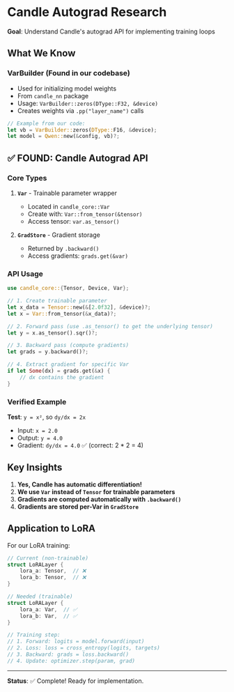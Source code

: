 # Candle Autograd Research

**Goal**: Understand Candle's autograd API for implementing training loops

## What We Know

### VarBuilder (Found in our codebase)
- Used for initializing model weights
- From `candle_nn` package
- Usage: `VarBuilder::zeros(DType::F32, &device)`
- Creates weights via `.pp("layer_name")` calls

```rust
// Example from our code:
let vb = VarBuilder::zeros(DType::F16, &device);
let model = Qwen::new(&config, vb)?;
```

## ✅ FOUND: Candle Autograd API

### Core Types

1. **`Var`** - Trainable parameter wrapper
   - Located in `candle_core::Var`
   - Create with: `Var::from_tensor(&tensor)`
   - Access tensor: `var.as_tensor()`

2. **`GradStore`** - Gradient storage
   - Returned by `.backward()`
   - Access gradients: `grads.get(&var)`

### API Usage

```rust
use candle_core::{Tensor, Device, Var};

// 1. Create trainable parameter
let x_data = Tensor::new(&[2.0f32], &device)?;
let x = Var::from_tensor(&x_data)?;

// 2. Forward pass (use .as_tensor() to get the underlying tensor)
let y = x.as_tensor().sqr()?;

// 3. Backward pass (compute gradients)
let grads = y.backward()?;

// 4. Extract gradient for specific Var
if let Some(dx) = grads.get(&x) {
    // dx contains the gradient
}
```

### Verified Example

**Test**: `y = x²`, so `dy/dx = 2x`
- Input: `x = 2.0`
- Output: `y = 4.0`
- Gradient: `dy/dx = 4.0` ✅ (correct: 2 * 2 = 4)

## Key Insights

1. **Yes, Candle has automatic differentiation!**
2. **We use `Var` instead of `Tensor` for trainable parameters**
3. **Gradients are computed automatically with `.backward()`**
4. **Gradients are stored per-Var in `GradStore`**

## Application to LoRA

For our LoRA training:

```rust
// Current (non-trainable)
struct LoRALayer {
    lora_a: Tensor,  // ❌
    lora_b: Tensor,  // ❌
}

// Needed (trainable)
struct LoRALayer {
    lora_a: Var,  // ✅
    lora_b: Var,  // ✅
}

// Training step:
// 1. Forward: logits = model.forward(input)
// 2. Loss: loss = cross_entropy(logits, targets)
// 3. Backward: grads = loss.backward()
// 4. Update: optimizer.step(param, grad)
```

---

**Status**: ✅ Complete! Ready for implementation.

